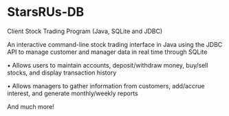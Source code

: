 # StarsRUs-DB

Client Stock Trading Program (Java, SQLite and JDBC)

An interactive command-line stock trading interface in Java using the JDBC API to manage customer and manager data in
real time through SQLite

• Allows users to maintain accounts, deposit/withdraw money, buy/sell stocks, and display transaction history

• Allows managers to gather information from customers, add/accrue interest, and generate monthly/weekly reports

And much more!
